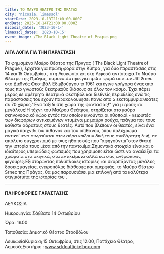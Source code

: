 ```yaml
---
title: ΤΟ ΜΑΥΡΟ ΘΕΑΤΡΟ ΤΗΣ ΠΡΑΓΑΣ
city: 'nicosia, limassol'
startDate: 2023-10-13T21:00:00.000Z
endDate: 2023-10-14T21:00:00.000Z
nicosia_dates: '2023-10-14'
limassol_dates: '2023-10-15'
event_image: /The Black Light Theatre of Prague.png
---
```


#### ΛΙΓΑ ΛΟΓΙΑ ΓΙΑ ΤΗΝ ΠΑΡΑΣΤΑΣΗ

Το φημισμένο	Μαύρο Θέατρο της Πράγας	( The Black Light Theatre of Prague ), έρχεται	για πρώτη φορά στην Κύπρο	, για δύο παραστάσεις στις	14 και 15 Οκτωβρίου	, στη Λευκωσία και στη Λεμεσό αντίστοιχα.Το Μαύρο Θέατρο της Πράγας, παρουσιάστηκε για πρώτη φορά από τον Jiři Srnec στο Διεθνές Φεστιβάλ Εδιμβούργου το 1961 και έγινε γρήγορα ένας από τους πιο γνωστούς θεατρικούς θιάσους σε όλον τον κόσμο. Έχει πάρει μέρος σε αμέτρητα θεατρικά φεστιβάλ και διεθνείς περιοδείες ενώ τις παραστάσεις του έχουν παρακολουθήσει πάνω από 5 εκατομμύρια θεατές σε 70 χώρες."Ένα ταξίδι στη χώρα της φαντασίας!" για μικρούς και μεγάλους!Η τέχνη του Μαύρου Θεάτρου, στηρίζεται στο μαύρο σκηνογραφικό χώρο εντός του οποίου κινούνται οι ηθοποιοί - χειριστές των διαφόρων αντικειμένων ντυμένοι με μαύρα ρούχα, πράγμα που τους καθιστά αόρατους στους θεατές. Αυτό που βλέπουν οι θεατές, είναι ένα μαγικό παιχνίδι του πιθανού και του απίθανου, όπου πολύχρωμα αντικείμενα αιωρούνται στον αέρα καιζουν δική τους ανεξάρτητη ζωή, σε απόλυτο συγχρονισμό με τους ηθοποιούς που "αφηγούνται"στον θεατή την ιστορία τους μέσα από την παντομίμα.Σημαντικό στοιχείο είναι και ο ιδιαίτερος υπεριώδεις φωτισμός που χρησιμοποιείται ώστε να αναδείξει τα χρώματα στα σκηνικά, στα αντικείμενα αλλά και στις ανθρώπινες φιγούρες.Εξιστορώντας πολύπλοκες ιστορίες και σκορπίζοντας μεγάλες δόσεις μαγείας, ονειροπόλας διάθεσης και ομορφιάς, το Μαύρο Θέατρο	Srnec της Πράγας, θα μας παρουσιάσει μια επιλογή από τα καλύτερα στιγμιότυπα της ιστορίας του	.

***

#### ΠΛΗΡΟΦΟΡΙΕΣ ΠΑΡΑΣΤΑΣΗΣ

ΛΕΥΚΩΣΙΑ

Ημερομηνία: Σάββατο 14 Οκτωβρίου

Ώρα: 16.00

Τοποθεσία: [Δημοτικό Θέατρο Στροβόλου](https://www.google.com/maps/place/%CE%94%CE%B7%CE%BC%CE%BF%CF%84%CE%B9%CE%BA%CF%8C+%CE%98%CE%AD%CE%B1%CF%84%CF%81%CE%BF+%CE%A3%CF%84%CF%81%CE%BF%CE%B2%CF%8C%CE%BB%CE%BF%CF%85/@35.1439474,33.3406531,17z/data=!4m6!3m5!1s0x14de1a215477c475:0xca7690acc6cdd49c!8m2!3d35.143943!4d33.343228!16s%2Fg%2F11b6gk_x97?entry=ttu)

ΛευκωσίαΚυριακή 15 Οκτωβρίου, στις 12.00, Παττίχειο Θέατρο, ΛεμεσόςΕισιτήρια	: www.soldoutticketbox.com​
